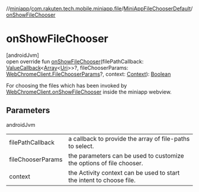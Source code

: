 //[miniapp](../../../index.md)/[com.rakuten.tech.mobile.miniapp.file](../index.md)/[MiniAppFileChooserDefault](index.md)/[onShowFileChooser](on-show-file-chooser.md)

# onShowFileChooser

[androidJvm]\
open override fun [onShowFileChooser](on-show-file-chooser.md)(filePathCallback: [ValueCallback](https://developer.android.com/reference/kotlin/android/webkit/ValueCallback.html)&lt;[Array](https://kotlinlang.org/api/latest/jvm/stdlib/kotlin/-array/index.html)&lt;[Uri](https://developer.android.com/reference/kotlin/android/net/Uri.html)&gt;&gt;?, fileChooserParams: [WebChromeClient.FileChooserParams](https://developer.android.com/reference/kotlin/android/webkit/WebChromeClient.FileChooserParams.html)?, context: [Context](https://developer.android.com/reference/kotlin/android/content/Context.html)): [Boolean](https://kotlinlang.org/api/latest/jvm/stdlib/kotlin/-boolean/index.html)

For choosing the files which has been invoked by [WebChromeClient.onShowFileChooser](https://developer.android.com/reference/kotlin/android/webkit/WebChromeClient.html#onshowfilechooser) inside the miniapp webview.

## Parameters

androidJvm

| | |
|---|---|
| filePathCallback | a callback to provide the array of file-paths to select. |
| fileChooserParams | the parameters can be used to customize the options of file chooser. |
| context | the Activity context can be used to start the intent to choose file. |
